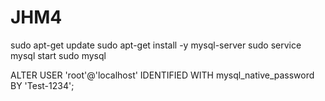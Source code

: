 # JHM4

sudo apt-get update
sudo apt-get install -y mysql-server
sudo service mysql start
sudo mysql

ALTER USER 'root'@'localhost' IDENTIFIED WITH mysql_native_password BY 'Test-1234';